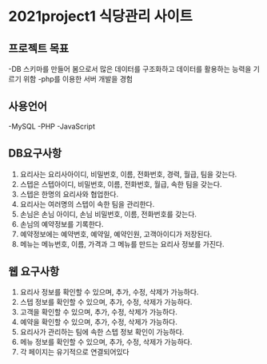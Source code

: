 # 2021project1 식당관리 사이트

## 프로젝트 목표
 -DB 스키마를 만들어 봄으로서 많은 데이터를 구조화하고 데이터를 활용하는 능력을 기르기 위함
 -php를 이용한 서버 개발을 경험
 
## 사용언어
 -MySQL
 -PHP
 -JavaScript
 
## DB요구사항
 1. 요리사는 요리사아이디, 비밀번호, 이름, 전화번호, 경력, 월급, 팀을 갖는다. 
 2. 스텝은 스텝아이디, 비밀번호, 이름, 전화번호, 월급, 속한 팀을 갖는다. 
 3. 스텝은 한명의 요리사와 협업한다. 
 4. 요리사는 여러명의 스텝이 속한 팀을 관리한다.
 5. 손님은 손님 아이디, 손님 비밀번호, 이름, 전화번호를 갖는다. 
 6. 손님의 예약정보를 기록한다. 
 7. 예약정보에는 예약번호, 예약일, 예약인원, 고객아이디가 저장된다. 
 8. 메뉴는 메뉴번호, 이름, 가격과 그 메뉴를 만드는 요리사 정보를 가진다.
 
 ## 웹 요구사항
 1. 요리사 정보를 확인할 수 있으며, 추가, 수정, 삭제가 가능하다. 
 2. 스텝 정보를 확인할 수 있으며, 추가, 수정, 삭제가 가능하다. 
 3. 고객을 확인할 수 있으며, 추가, 수정, 삭제가 가능하다. 
 4. 예약을 확인할 수 있으며, 추가, 수정, 삭제가 가능하다. 
 5. 요리사가 관리하는 팀에 속한 스텝 정보 확인이 가능하다. 
 6. 메뉴 정보를 확인할 수 있으며, 추가, 수정, 삭제가 가능하다. 
 7. 각 페이지는 유기적으로 연결되어있다
